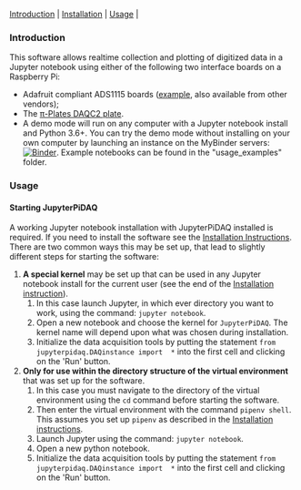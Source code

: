 [Introduction](#introdcution) | [Installation](Installation.md) | 
[Usage](#usage) |
### Introduction
 This software allows realtime collection and plotting of 
digitized data in  a Jupyter notebook using either of the following two
interface boards on a Raspberry Pi:
* Adafruit compliant ADS1115 boards 
([example](https://www.amazon.com/KNACRO-4-Channel-Raspberry-ADS1115-Channel/dp/B07149WH7P),
also available from other vendors);
* The [&pi;-Plates DAQC2 plate](https://pi-plates.com/daqc2r1/). 
* A demo mode will run on any computer with a Jupyter notebook install and
Python 3.6+. You can try the demo mode without installing on your own 
  computer by launching an instance on the MyBinder servers:
[![Binder](https://mybinder.org/badge_logo.svg)](https://mybinder.org/v2/gh/JupyterPhysSciLab/JupyterPiDAQ.git/HEAD?filepath=usage_examples).
 Example notebooks can be found in the "usage_examples" folder.

### Usage
#### Starting JupyterPiDAQ
A working Jupyter notebook installation with JupyterPiDAQ installed is
required. If you need to install the software see the [Installation 
Instructions](Installation.md). There are two common ways this may be set 
up, that lead to slightly different steps for starting the software:
1. __A special kernel__ may be set up that can be used in any Jupyter notebook 
   install for the current user (see the end of the
   [Installation instruction](installation.md)). 
    1. In this case launch
   Jupyter, in which ever directory you want to work, using the 
   command: `jupyter notebook`.
    2. Open a new notebook and choose the kernel 
   for `JupyterPiDAQ`. The kernel name will depend upon what was chosen 
   during installation.
    3. Initialize the data acquisition 
       tools by putting the statement `from jupyterpidaq.DAQinstance import 
       *` into the first cell and clicking on the 'Run' button.
2. __Only for use within the directory structure of the virtual environment__ 
   that was set up for the software. 
    1. In this case you must navigate to the 
   directory of the virtual environment using the `cd` command before 
   starting the software.
    2. Then enter the virtual environment with the command `pipenv shell`. 
       This assumes you set up `pipenv` as described in the 
       [Installation instructions](installation.md).
    3. Launch Jupyter using the command: `jupyter notebook`.
    4. Open a new python notebook.
    5. Initialize the data acquisition 
       tools by putting the statement `from jupyterpidaq.DAQinstance import 
       *` into the first cell and clicking on the 'Run' button.